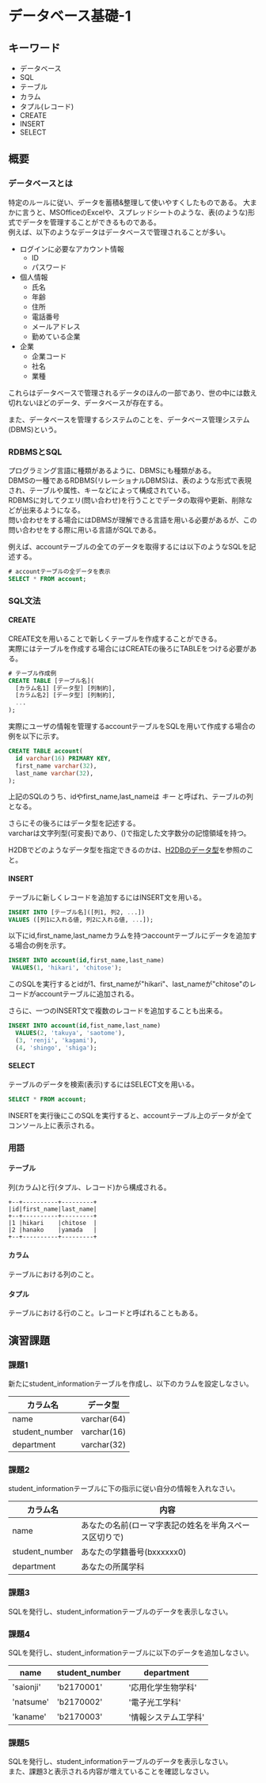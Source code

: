 # データベース基礎-1

## キーワード

* データベース
* SQL
* テーブル
* カラム
* タプル(レコード)
* CREATE
* INSERT
* SELECT

## 概要

### データベースとは

特定のルールに従い、データを蓄積&整理して使いやすくしたものである。</be>
大まかに言うと、MSOfficeのExcelや、スプレッドシートのような、表(のような)形式でデータを管理することができるものである。</br>
例えば、以下のようなデータはデータベースで管理されることが多い。

* ログインに必要なアカウント情報
  * ID
  * パスワード
* 個人情報
  * 氏名
  * 年齢
  * 住所
  * 電話番号
  * メールアドレス
  * 勤めている企業
* 企業
  * 企業コード
  * 社名
  * 業種

これらはデータベースで管理されるデータのほんの一部であり、世の中には数え切れないほどのデータ、データベースが存在する。

また、データベースを管理するシステムのことを、データベース管理システム(DBMS)という。

### RDBMSとSQL

プログラミング言語に種類があるように、DBMSにも種類がある。</br>
DBMSの一種であるRDBMS(リレーショナルDBMS)は、表のような形式で表現され、テーブルや属性、キーなどによって構成されている。</br>
RDBMSに対してクエリ(問い合わせ)を行うことでデータの取得や更新、削除などが出来るようになる。</br>
問い合わせをする場合にはDBMSが理解できる言語を用いる必要があるが、この問い合わせをする際に用いる言語がSQLである。

例えば、accountテーブルの全てのデータを取得するには以下のようなSQLを記述する。

```sql
# accountテーブルの全データを表示
SELECT * FROM account;
```

### SQL文法

#### CREATE

CREATE文を用いることで新しくテーブルを作成することができる。</br>
実際にはテーブルを作成する場合にはCREATEの後ろにTABLEをつける必要がある。

```sql
# テーブル作成例
CREATE TABLE [テーブル名](
  [カラム名1] [データ型] [列制約],
  [カラム名2] [データ型] [列制約],
  ...
);
```

実際にユーザの情報を管理するaccountテーブルをSQLを用いて作成する場合の例を以下に示す。

```sql
CREATE TABLE account(
  id varchar(16) PRIMARY KEY,
  first_name varchar(32),
  last_name varchar(32),
);
```

上記のSQLのうち、idやfirst_name,last_nameは *キー* と呼ばれ、テーブルの列となる。

さらにその後ろにはデータ型を記述する。</br>
varcharは文字列型(可変長)であり、()で指定した文字数分の記憶領域を持つ。

H2DBでどのようなデータ型を指定できるのかは、[H2DBのデータ型](http://www.h2database.com/html/datatypes.html)を参照のこと。

#### INSERT

テーブルに新しくレコードを追加するにはINSERT文を用いる。

```sql
INSERT INTO [テーブル名]([列1, 列2, ...])
VALUES ([列1に入れる値, 列2に入れる値, ...]);
```

以下にid,first_name,last_nameカラムを持つaccountテーブルにデータを追加する場合の例を示す。

```sql
INSERT INTO account(id,first_name,last_name)
 VALUES(1, 'hikari', 'chitose');
```

このSQLを実行するとidが1、first_nameが"hikari"、last_nameが"chitose"のレコードがaccountテーブルに追加される。

さらに、一つのINSERT文で複数のレコードを追加することも出来る。

```sql
INSERT INTO account(id,fist_name,last_name)
  VALUES(2, 'takuya', 'saotome'),
  (3, 'renji', 'kagami'),
  (4, 'shingo', 'shiga');
```

#### SELECT

テーブルのデータを検索(表示)するにはSELECT文を用いる。

```sql
SELECT * FROM account;
```

INSERTを実行後にこのSQLを実行すると、accountテーブル上のデータが全てコンソール上に表示される。

### 用語

#### テーブル

列(カラム)と行(タプル、レコード)から構成される。

```text
+--+----------+---------+
|id|first_name|last_name|
+--+----------+---------+
|1 |hikari    |chitose  |
|2 |hanako    |yamada   |
+--+----------+---------+
```

#### カラム

テーブルにおける列のこと。

#### タプル

テーブルにおける行のこと。レコードと呼ばれることもある。

## 演習課題

### 課題1

新たにstudent_informationテーブルを作成し、以下のカラムを設定しなさい。

|カラム名|データ型|
|---|---|
|name|varchar(64)|
|student_number|varchar(16)|
|department|varchar(32)|

### 課題2

student_informationテーブルに下の指示に従い自分の情報を入れなさい。

|カラム名|内容|
|---|---|
|name|あなたの名前(ローマ字表記の姓名を半角スペース区切りで)|
|student_number|あなたの学籍番号(bxxxxxx0)|
|department|あなたの所属学科|

### 課題3

SQLを発行し、student_informationテーブルのデータを表示しなさい。

### 課題4

SQLを発行し、student_informationテーブルに以下のデータを追加しなさい。

|name|student_number|department|
|---|---|---|
|'saionji'|'b2170001'|'応用化学生物学科'|
|'natsume'|'b2170002'|'電子光工学科'|
|'kaname'|'b2170003'|'情報システム工学科'|

### 課題5

SQLを発行し、student_informationテーブルのデータを表示しなさい。</br>
また、課題3と表示される内容が増えていることを確認しなさい。
